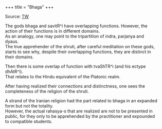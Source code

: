 +++
title = "Bhaga"
+++

Source: [TW](https://x.com/blog_supplement/status/1835917072280273357)

The gods bhaga and savitR^i have overlapping functions. However, the action of their functions is in different domains.  
As an analogy, one may point to the tripartition of indra, parjanya and dyaus.  
The true apprehender of the shruti, after careful meditation on these gods, starts to see why, despite their overlapping functions, they are distinct in their domains. 

Then there is some overlap of function with tvaShTR^i (and his ectype dhAtR^i).  
That relates to the Hindu equivalent of the Platonic realm.  

After having realized their connections and distinctness, one sees the completeness of the religion of the shruti.  

A strand of the Iranian religion had the part related to bhaga in an expanded form but not the totality.  
However, the actual rahasya-s that are realized are not to be presented in public, for they only to be apprehended by the practitioner and expounded to compatible students.
